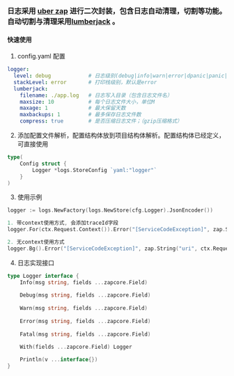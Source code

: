 ### 日志采用 [uber zap](https://github.com/uber-go/zap) 进行二次封装，包含日志自动清理，切割等功能。自动切割与清理采用[lumberjack](https://github.com/natefinch/lumberjack) 。

#### 快速使用

1. config.yaml 配置

```yaml
logger:
  level: debug            # 日志级别(debug|info|warn|error|dpanic|panic|fatal)
  stackLevel: error       # 打印栈级别，默认是error
  lumberjack:
    filename: ./app.log   # 日志写入目录（包含日志文件名）
    maxsize: 10           # 每个日志文件大小，单位M
    maxage: 1             # 最大保留天数
    maxbackups: 1         # 最多保存日志文件数
    compress: true        # 是否压缩日志文件；（gzip压缩格式）
```

2. 添加配置文件解析，配置结构体放到项目结构体解析。配置结构体已经定义，可直接使用

```go
type(
    Config struct {
        Logger *logs.StoreConfig `yaml:"logger"`
    }
)
```

3. 使用示例
```go
logger := logs.NewFactory(logs.NewStore(cfg.Logger).JsonEncoder())

1. 带context使用方式, 会添加traceId字段
logger.For(ctx.Request.Context()).Error("[ServiceCodeException]", zap.String("uri", ctx.Request.URL.Path), zap.Error(err))

2. 无context使用方式
logger.Bg().Error("[ServiceCodeException]", zap.String("uri", ctx.Request.URL.Path), zap.Error(err))
```

4. 日志实现接口
```go
type Logger interface {
    Info(msg string, fields ...zapcore.Field)
    
    Debug(msg string, fields ...zapcore.Field)
    
    Warn(msg string, fields ...zapcore.Field)
    
    Error(msg string, fields ...zapcore.Field)
    
    Fatal(msg string, fields ...zapcore.Field)
    
    With(fields ...zapcore.Field) Logger

    Println(v ...interface{})
}
```